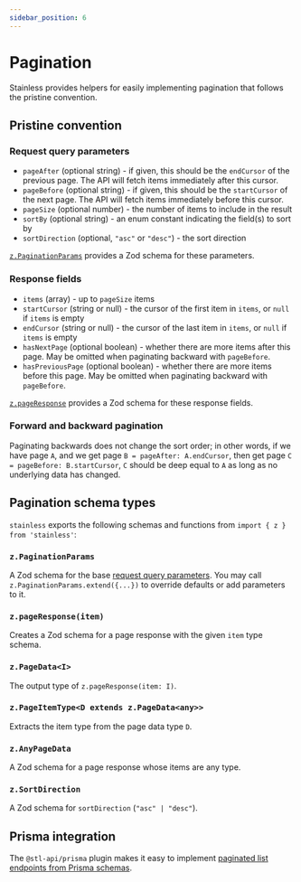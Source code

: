 ```yaml
---
sidebar_position: 6
---
```


# Pagination

Stainless provides helpers for easily implementing pagination that follows the pristine
convention.

## Pristine convention

### Request query parameters

- `pageAfter` (optional string) - if given, this should be the `endCursor`
  of the previous page. The API will fetch items immediately
  after this cursor.
- `pageBefore` (optional string) - if given, this should be the `startCursor`
  of the next page. The API will fetch items immediately
  before this cursor.
- `pageSize` (optional number) - the number of items to
  include in the result
- `sortBy` (optional string) - an enum constant indicating
  the field(s) to sort by
- `sortDirection` (optional, `"asc"` or `"desc"`) - the sort direction

[`z.PaginationParams`](#zpaginationparams) provides a Zod schema for these parameters.

### Response fields

- `items` (array) - up to `pageSize` items
- `startCursor` (string or null) - the cursor of the first item in
  `items`, or `null` if `items` is empty
- `endCursor` (string or null) - the cursor of the last item in
  `items`, or `null` if `items` is empty
- `hasNextPage` (optional boolean) - whether there are more items after this page.
  May be omitted when paginating backward with `pageBefore`.
- `hasPreviousPage` (optional boolean) - whether there are more items before this page.
  May be omitted when paginating backward with `pageBefore`.

[`z.pageResponse`](#zpageresponseitem) provides a Zod schema for these response fields.

### Forward and backward pagination

Paginating backwards does not change the sort order; in other words,
if we have page `A`, and we get page `B = pageAfter: A.endCursor`,
then get page `C = pageBefore: B.startCursor`, `C` should be deep
equal to `A` as long as no underlying data has changed.

## Pagination schema types

`stainless` exports the following schemas and functions from
`import { z } from 'stainless'`:

### `z.PaginationParams`

A Zod schema for the base [request query parameters](#request-query-parameters). You may call `z.PaginationParams.extend({...})` to override defaults or add parameters to it.

### `z.pageResponse(item)`

Creates a Zod schema for a page response with the given `item` type
schema.

### `z.PageData<I>`

The output type of `z.pageResponse(item: I)`.

### `z.PageItemType<D extends z.PageData<any>>`

Extracts the item type from the page data type `D`.

### `z.AnyPageData`

A Zod schema for a page response whose items are any type.

### `z.SortDirection`

A Zod schema for `sortDirection` (`"asc" | "desc"`).

## Prisma integration

The `@stl-api/prisma` plugin makes it easy to implement [paginated
list endpoints from Prisma schemas](/docs/prisma/pagination).
